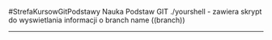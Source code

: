 #StrefaKursowGitPodstawy
Nauka Podstaw GIT
./yourshell - zawiera skrypt do wyswietlania informacji o branch name ((branch))

---


